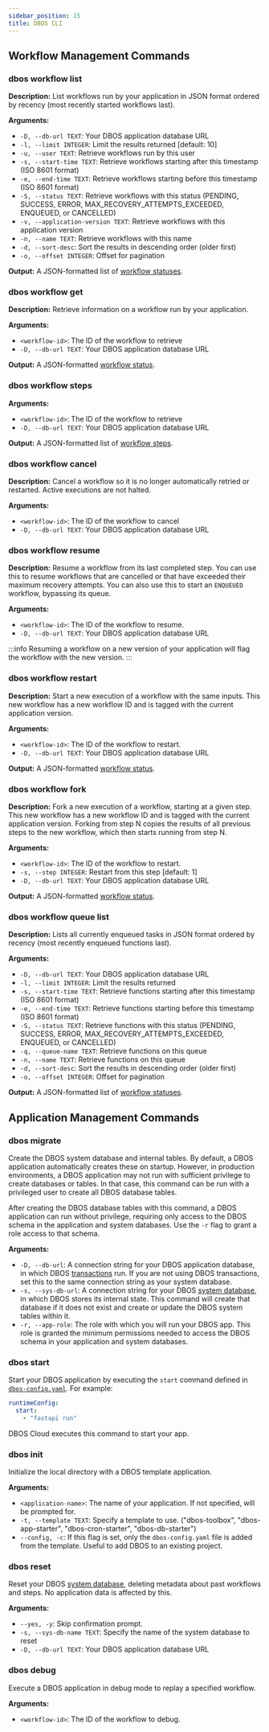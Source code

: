 ```yaml
---
sidebar_position: 15
title: DBOS CLI
---
```


## Workflow Management Commands

### dbos workflow list

**Description:**
List workflows run by your application in JSON format ordered by recency (most recently started workflows last).

**Arguments:**
* `-D, --db-url TEXT`: Your DBOS application database URL
* `-l, --limit INTEGER`: Limit the results returned  [default: 10]
* `-u, --user TEXT`: Retrieve workflows run by this user
* `-s, --start-time TEXT`: Retrieve workflows starting after this timestamp (ISO 8601 format)
* `-e, --end-time TEXT`: Retrieve workflows starting before this timestamp (ISO 8601 format)
* `-S, --status TEXT`: Retrieve workflows with this status (PENDING, SUCCESS, ERROR, MAX_RECOVERY_ATTEMPTS_EXCEEDED, ENQUEUED, or CANCELLED)
* `-v, --application-version TEXT`: Retrieve workflows with this application version
* `-n, --name TEXT`: Retrieve workflows with this name
* `-d, --sort-desc`: Sort the results in descending order (older first)
* `-o, --offset INTEGER`: Offset for pagination

**Output:**
A JSON-formatted list of [workflow statuses](./contexts#workflow-status).

### dbos workflow get

**Description:**
Retrieve information on a workflow run by your application.

**Arguments:**
- `<workflow-id>`: The ID of the workflow to retrieve
- `-D, --db-url TEXT`: Your DBOS application database URL

**Output:**
A JSON-formatted [workflow status](./contexts#workflow-status).

### dbos workflow steps

**Arguments:**
- `<workflow-id>`: The ID of the workflow to retrieve
- `-D, --db-url TEXT`: Your DBOS application database URL

**Output:**
A JSON-formatted list of [workflow steps](./contexts#list_workflow_steps).

### dbos workflow cancel

**Description:**
 Cancel a workflow so it is no longer automatically retried or restarted. Active executions are not halted.

**Arguments:**
- `<workflow-id>`: The ID of the workflow to cancel
- `-D, --db-url TEXT`: Your DBOS application database URL

### dbos workflow resume

**Description:**
Resume a workflow from its last completed step.
You can use this to resume workflows that are cancelled or that have exceeded their maximum recovery attempts.
You can also use this to start an `ENQUEUED` workflow, bypassing its queue.

**Arguments:**
- `<workflow-id>`: The ID of the workflow to resume.
- `-D, --db-url TEXT`: Your DBOS application database URL

:::info
Resuming a workflow on a new version of your application will flag the workflow with the new version.
:::

### dbos workflow restart

**Description:**
Start a new execution of a workflow with the same inputs.
This new workflow has a new workflow ID and is tagged with the current application version.

**Arguments:**
- `<workflow-id>`: The ID of the workflow to restart.
- `-D, --db-url TEXT`: Your DBOS application database URL

**Output:**
A JSON-formatted [workflow status](./contexts#workflow-status).

### dbos workflow fork

**Description:**
Fork a new execution of a workflow, starting at a given step.
This new workflow has a new workflow ID and is tagged with the current application version.
Forking from step N copies the results of all previous steps to the new workflow, which then starts running from step N.

**Arguments:**
* `<workflow-id>`: The ID of the workflow to restart.
* `-s, --step INTEGER`: Restart from this step [default: 1]
* `-D, --db-url TEXT`: Your DBOS application database URL

**Output:**
A JSON-formatted [workflow status](./contexts#workflow-status).

### dbos workflow queue list

**Description:**
Lists all currently enqueued tasks in JSON format ordered by recency (most recently enqueued functions last).

**Arguments:**
* `-D, --db-url TEXT`: Your DBOS application database URL
* `-l, --limit INTEGER`: Limit the results returned
* `-s, --start-time TEXT`: Retrieve functions starting after this timestamp (ISO 8601 format)
* `-e, --end-time TEXT`: Retrieve functions starting before this timestamp (ISO 8601 format)
* `-S, --status TEXT`: Retrieve functions with this status (PENDING, SUCCESS, ERROR, MAX_RECOVERY_ATTEMPTS_EXCEEDED, ENQUEUED, or CANCELLED)
* `-q, --queue-name TEXT`: Retrieve functions on this queue
* `-n, --name TEXT`: Retrieve functions on this queue
* `-d, --sort-desc`: Sort the results in descending order (older first)
* `-o, --offset INTEGER`: Offset for pagination

**Output:**
A JSON-formatted list of [workflow statuses](./contexts#workflow-status).

## Application Management Commands

### dbos migrate

Create the DBOS system database and internal tables.
By default, a DBOS application automatically creates these on startup.
However, in production environments, a DBOS application may not run with sufficient privilege to create databases or tables.
In that case, this command can be run with a privileged user to create all DBOS database tables.

After creating the DBOS database tables with this command, a DBOS application can run without privilege, requiring only access to the DBOS schema in the application and system databases.
Use the `-r` flag to grant a role access to that schema.

**Arguments:**

- `-D, --db-url`: A connection string for your DBOS application database, in which DBOS [transactions](../tutorials/transaction-tutorial.md) run. If you are not using DBOS transactions, set this to the same connection string as your system database.
- `-s, --sys-db-url`: A connection string for your DBOS [system database](../../explanations/system-tables.md), in which DBOS stores its internal state. This command will create that database if it does not exist and create or update the DBOS system tables within it.
- `-r, --app-role`: The role with which you will run your DBOS app. This role is granted the minimum permissions needed to access the DBOS schema in your application and system databases.

### dbos start

Start your DBOS application by executing the `start` command defined in [`dbos-config.yaml`](./configuration.md#runtime-section).
For example:

```yaml
runtimeConfig:
  start:
    - "fastapi run"
```

DBOS Cloud executes this command to start your app.

### dbos init

Initialize the local directory with a DBOS template application.

**Arguments:**
- `<application-name>`: The name of your application. If not specified, will be prompted for.
- `-t, --template TEXT`: Specify a template to use. ("dbos-toolbox", "dbos-app-starter", "dbos-cron-starter", "dbos-db-starter")
- `--config, -c`: If this flag is set, only the `dbos-config.yaml` file is added from the template. Useful to add DBOS to an existing project.

### dbos reset

Reset your DBOS [system database](../../explanations/system-tables.md), deleting metadata about past workflows and steps.
No application data is affected by this.

**Arguments:**
* `--yes, -y`: Skip confirmation prompt.
* `-s, --sys-db-name TEXT`: Specify the name of the system database to reset
* `-D, --db-url TEXT`: Your DBOS application database URL

### dbos debug

Execute a DBOS application in debug mode to replay a specified workflow.

**Arguments:**
- `<workflow-id>`: The ID of the workflow to debug.

